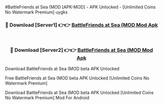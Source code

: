 #BattleFriends at Sea (MOD [APK-MOD] - APK Unlocked - [Unlimited Coins No Watermark Premium] uygks



<div align="center">

<h3>🔴 Download [Server1] 👉👉 <a href="https://momento.my/?title=BattleFriends_at_Sea_(MOD">BattleFriends at Sea (MOD Mod Apk</a></h3><br>

<h3>🔴 Download [Server2] 👉👉 <a href="https://momento.my/?title=BattleFriends_at_Sea_(MOD">BattleFriends at Sea (MOD Mod Apk</a></h3>
</div>



Download BattleFriends at Sea (MOD beta APK Unlocked

Free BattleFriends at Sea (MOD beta APK Unlocked [Unlimited Coins No Watermark Premium]

Download BattleFriends at Sea (MOD beta APK Unlocked [Unlimited Coins No Watermark Premium] Mod For Android
